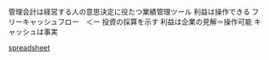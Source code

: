 管理会計は経営する人の意思決定に役たつ業績管理ツール
利益は操作できる
フリーキャッシュフロー　＜ー 投資の採算を示す
利益は企業の見解＝操作可能
キャッシュは事実

[spreadsheet](https://docs.google.com/spreadsheets/d/1ohyapLY_WmDIkuRXt2ujzZeYZMFxMNkTdhIidNw3mLY/edit?gid=779168025#gid=779168025)